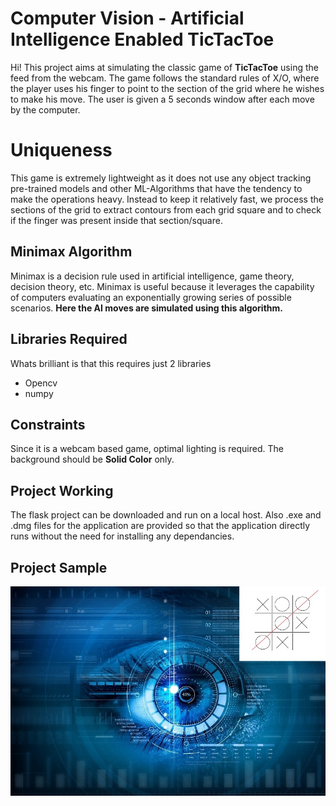 # Computer Vision - Artificial Intelligence Enabled TicTacToe

Hi! This project aims at simulating the classic game of **TicTacToe** using the feed from the webcam. The game follows the standard rules of X/O, where the player uses his finger to point to the section of the grid where he wishes to make his move. The user is given a 5 seconds window after each move by the computer.


# Uniqueness

This game is extremely lightweight as it does not use any object tracking pre-trained models and other ML-Algorithms that have the tendency to make the operations heavy. Instead to keep it relatively fast, we process the sections of the grid to extract contours from each grid square and to check if the finger was present inside that section/square.  

## Minimax Algorithm

Minimax is a decision rule used in artificial intelligence, game theory, decision theory, etc. Minimax is useful because it leverages the capability of computers evaluating an exponentially growing series of possible scenarios. **Here the AI moves are simulated using this algorithm.**

## Libraries Required
Whats brilliant is that this requires just 2 libraries
- Opencv
-  numpy

## Constraints

Since it is a webcam based game, optimal lighting is required.
The background should be **Solid Color** only.

## Project Working

The flask project can be downloaded and run on a local host.
Also .exe and .dmg files for the application are provided so that the application directly runs without the need for installing any dependancies.



## Project Sample
![enter image description here](https://github.com/sharma-anubhav/blog/blob/master/img/CV_AI.jpg?raw=true)
